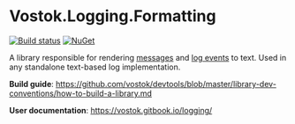 # Vostok.Logging.Formatting

[![Build status](https://ci.appveyor.com/api/projects/status/github/vostok/logging.formatting?svg=true&branch=master)](https://ci.appveyor.com/project/vostok/logging-formatting/branch/master)
[![NuGet](https://img.shields.io/nuget/v/Vostok.Logging.Formatting.svg)](https://www.nuget.org/packages/Vostok.Logging.Formatting/)

A library responsible for rendering [messages](Vostok.Logging.Formatting/LogMessageFormatter.cs) and [log events](Vostok.Logging.Formatting/LogEventFormatter.cs) to text. Used in any standalone text-based log implementation.

**Build guide**: https://github.com/vostok/devtools/blob/master/library-dev-conventions/how-to-build-a-library.md

**User documentation**: https://vostok.gitbook.io/logging/
